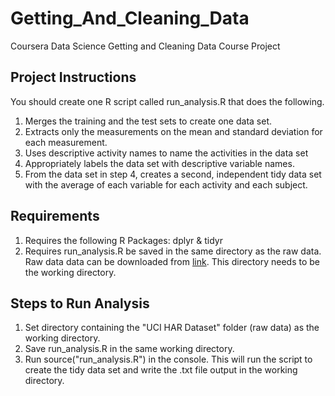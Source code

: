Getting_And_Cleaning_Data
=========================

Coursera Data Science Getting and Cleaning Data Course Project

Project Instructions
--------------------

You should create one R script called run_analysis.R that does the following. 
1. Merges the training and the test sets to create one data set.
2. Extracts only the measurements on the mean and standard deviation for each measurement. 
3. Uses descriptive activity names to name the activities in the data set
4. Appropriately labels the data set with descriptive variable names. 
5. From the data set in step 4, creates a second, independent tidy data set with the average of each variable for each activity and each subject.
 
Requirements
------------

1. Requires the following R Packages: dplyr & tidyr
2. Requires run_analysis.R be saved in the same directory as the raw data.  Raw data data can be downloaded from [link](https://d396qusza40orc.cloudfront.net/getdata%2Fprojectfiles%2FUCI%20HAR%20Dataset.zip).  This directory needs to be the working directory.

Steps to Run Analysis
---------------------

1. Set directory containing the "UCI HAR Dataset" folder (raw data) as the working directory.
2. Save run_analysis.R in the same working directory.
3. Run source("run_analysis.R") in the console.  This will run the script to create the tidy data set and write the .txt file output in the working directory.
